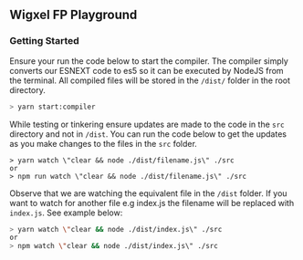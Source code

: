 ## Wigxel FP Playground

### Getting Started
Ensure your run the code below to start the compiler. The compiler simply converts our ESNEXT code to es5 so it can be executed by NodeJS from the terminal. All compiled files will be stored in the `/dist/` folder in the root directory.
  

```bash
> yarn start:compiler
```

While testing or tinkering ensure updates are made to the code in the `src` directory and not in `/dist`. 
You can run the code below to get the updates as you make changes to the files in the `src` folder. 
```
> yarn watch \"clear && node ./dist/filename.js\" ./src
or 
> npm run watch \"clear && node ./dist/filename.js\" ./src
```
Observe that we are watching the equivalent file in the `/dist` folder. If you want to watch for another file e.g index.js the filename will be replaced with `index.js`. See example below:
```bash
> yarn watch \"clear && node ./dist/index.js\" ./src
or
> npm watch \"clear && node ./dist/index.js\" ./src
```